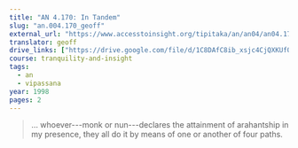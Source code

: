 ```yaml
---
title: "AN 4.170: In Tandem"
slug: "an.004.170_geoff"
external_url: "https://www.accesstoinsight.org/tipitaka/an/an04/an04.170.than.html"
translator: geoff
drive_links: ["https://drive.google.com/file/d/1C8DAfC8ib_xsjc4CjQXKUfQDYg8YbZbP/view?usp=drivesdk"]
course: tranquility-and-insight
tags:
  - an
  - vipassana
year: 1998
pages: 2
---
```


> … whoever---monk or nun---declares the attainment of arahantship in my presence, they all do it by means of one or another of four paths.
